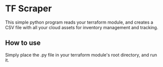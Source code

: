 # TF Scraper
This simple python program reads your terraform module, and creates a CSV file with all your cloud assets for inventory management and tracking.

## How to use
Simply place the .py file in your terraform module's root directory, and run it.
